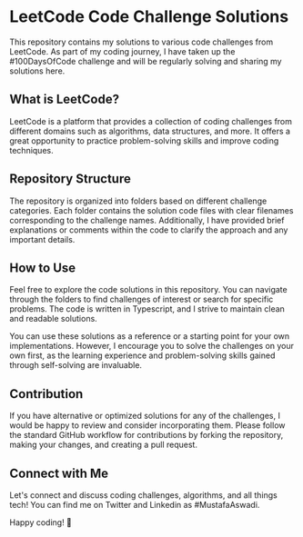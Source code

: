 # LeetCode Code Challenge Solutions

This repository contains my solutions to various code challenges from LeetCode. As part of my coding journey, I have taken up the #100DaysOfCode challenge and will be regularly solving and sharing my solutions here.

## What is LeetCode?

LeetCode is a platform that provides a collection of coding challenges from different domains such as algorithms, data structures, and more. It offers a great opportunity to practice problem-solving skills and improve coding techniques.

## Repository Structure

The repository is organized into folders based on different challenge categories. Each folder contains the solution code files with clear filenames corresponding to the challenge names. Additionally, I have provided brief explanations or comments within the code to clarify the approach and any important details.

## How to Use

Feel free to explore the code solutions in this repository. You can navigate through the folders to find challenges of interest or search for specific problems. The code is written in Typescript, and I strive to maintain clean and readable solutions.

You can use these solutions as a reference or a starting point for your own implementations. However, I encourage you to solve the challenges on your own first, as the learning experience and problem-solving skills gained through self-solving are invaluable.

## Contribution

If you have alternative or optimized solutions for any of the challenges, I would be happy to review and consider incorporating them. Please follow the standard GitHub workflow for contributions by forking the repository, making your changes, and creating a pull request.

## Connect with Me

Let's connect and discuss coding challenges, algorithms, and all things tech! You can find me on Twitter and Linkedin as #MustafaAswadi.

Happy coding! 🚀
